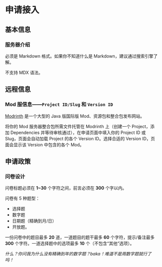 # 申请接入

## 基本信息

### 服务器介绍

必须是 Markdown 格式。如果你不知道什么是 Markdown，建议通过搜索引擎了解。

不支持 MDX 语法。

## 远程信息

### Mod 服信息——`Project ID/Slug` 和 `Version ID`

[Modrinth](https://modrinth.com/) 是一个大型的 Java 版国际版 Mod、资源包和整合包发布网站。

将你的 Mod 服务器整合包所需文件托管在 Modrinth 上（创建一个 Project，添加 Dependencies 并等待审核通过），在申请页面中填入你的 Project ID 或 Slug，页面会自动加载 Project 的各个 Version ID。选择合适的 Version ID，页面会显示该 Version 中包含的各个 Mod。

## 申请政策

### 问卷设计

问卷标题必须在 **1~30** 个字符之间，前言必须在 **300** 个字以内。

问卷有 5 种题型：
- 选择题
- 数字题
- 日期题（精确到月/日）
- 开放题。

一份问卷中的题目最多 **20** 道，一道题目的题干最多 **60** 个字符，提示/备注最多 **300** 个字符。一道选择题中的选项最多 **10** 个（不包含“其他”选项）。

*什么？你问我为什么没有精确到年的数字题？baka！难道不是用数字题就行了吗！*